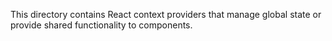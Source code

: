This directory contains React context providers that manage global state or provide shared functionality to components.